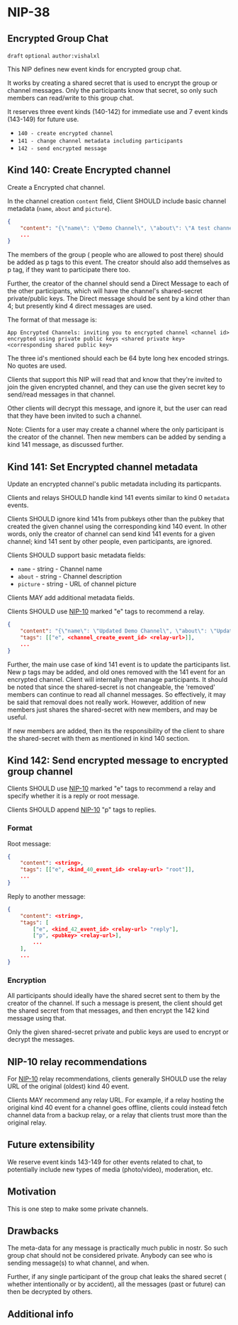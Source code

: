 
NIP-38
======

Encrypted Group Chat
--------------------

`draft` `optional` `author:vishalxl` 

This NIP defines new event kinds for encrypted group chat. 

It works by creating a shared secret that is used to encrypt the group or channel messages. Only the participants know that secret, so only such members can read/write to this group chat.

It reserves three event kinds (140-142) for immediate use and 7 event kinds (143-149) for future use.

- `140 - create encrypted channel`
- `141 - change channel metadata including participants`
- `142 - send encrypted message`


## Kind 140: Create Encrypted channel

Create a Encrypted chat channel.

In the channel creation `content` field, Client SHOULD include basic channel metadata (`name`, `about` and `picture`).

```json
{
    "content": "{\"name\": \"Demo Channel\", \"about\": \"A test channel.\", \"picture\": \"https://placekitten.com/200/200\"}",
    ...
}
```

The members of the group ( people who are allowed to post there) should be added as p tags to this event. The creator should also add themselves as p tag, if they want to participate there too.

Further, the creator of the channel should send a Direct Message to each of the other participants, which will have the channel's shared-secret private/public keys. The Direct message should be sent by a kind other than 4; but presently kind 4 direct messages are used. 

The format of that message is:

`App Encrypted Channels: inviting you to encrypted channel <channel id> encrypted using private public keys <shared private key> <corresponding shared public key>`

The three id's mentioned should each be 64 byte long hex encoded strings. No quotes are used.

Clients that support this NIP will read that and know that they're invited to join the given encrypted channel, and they can use the given secret key to send/read messages in that channel.

Other clients will decrypt this message, and ignore it, but the user can read that they have been invited to such a channel.

Note: Clients for a user may create a channel where the only participant is the creator of the channel. Then new members can be added by sending a kind 141 message, as discussed further. 

## Kind 141: Set Encrypted channel metadata

Update an encrypted channel's public metadata including its particpants.

Clients and relays SHOULD handle kind 141 events similar to kind 0 `metadata` events.

Clients SHOULD ignore kind 141s from pubkeys other than the pubkey that created the given channel using the corresponding kind 140 event. In other words, only the creator of channel can send kind 141 events for a given channel; kind 141 sent by other people, even participants, are ignored.

Clients SHOULD support basic metadata fields:

- `name` - string - Channel name
- `about` - string - Channel description
- `picture` - string - URL of channel picture

Clients MAY add additional metadata fields.

Clients SHOULD use [NIP-10](10.md) marked "e" tags to recommend a relay.

```json
{
    "content": "{\"name\": \"Updated Demo Channel\", \"about\": \"Updating a test channel.\", \"picture\": \"https://placekitten.com/201/201\"}",
    "tags": [["e", <channel_create_event_id> <relay-url>]],
    ...
}
```

Further, the main use case of kind 141 event is to update the participants list. New p tags may be added, and old ones removed with the 141 event for an encrypted channel. Client will internally then manage participants. It should be noted that since the shared-secret is not changeable,  the 'removed' members can continue to read all channel messages. So effectively, it may be said that removal does not really work. However, addition of new members just shares the shared-secret with new members, and may be useful. 

If new members are added, then its the responsibility of the client to share the shared-secret with them as mentioned in kind 140 section. 

## Kind 142: Send encrypted message to encrypted group channel


Clients SHOULD use [NIP-10](10.md) marked "e" tags to recommend a relay and specify whether it is a reply or root message.

Clients SHOULD append [NIP-10](10.md) "p" tags to replies.

### Format

Root message:

```json
{
    "content": <string>,
    "tags": [["e", <kind_40_event_id> <relay-url> "root"]],
    ...
}
```

Reply to another message:

```json
{
    "content": <string>,
    "tags": [
        ["e", <kind_42_event_id> <relay-url> "reply"],
        ["p", <pubkey> <relay-url>],
        ...
    ],
    ...
}
```

### Encryption

All participants should ideally have the shared secret sent to them by the creator of the channel. If such a message is present, the client should get the shared secret from that messages, and then encrypt the 142 kind message using that.

Only the given shared-secret private and public keys are used to encrypt or decrypt the messages. 


## NIP-10 relay recommendations

For [NIP-10](10.md) relay recommendations, clients generally SHOULD use the relay URL of the original (oldest) kind 40 event.

Clients MAY recommend any relay URL. For example, if a relay hosting the original kind 40 event for a channel goes offline, clients could instead fetch channel data from a backup relay, or a relay that clients trust more than the original relay.


Future extensibility
--------------------

We reserve event kinds 143-149 for other events related to chat, to potentially include new types of media (photo/video), moderation, etc.


Motivation
----------
This is one step to make some private channels. 

Drawbacks
---------
The meta-data for any message is practically much public in nostr. So such group chat should not be considered private. Anybody can see who is sending message(s) to what channel, and when.

Further, if any single participant of the group chat leaks the shared secret ( whether intentionally or by accident), all the messages (past or future) can then be decrypted by others.



Additional info
---------------

